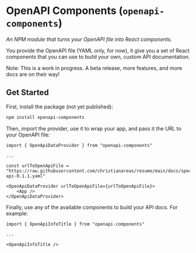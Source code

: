# OpenAPI Components (`openapi-components`)
*An NPM module that turns your OpenAPI file into React components.*

You provide the OpenAPI file (YAML only, for now), it give you a set of React components that you can use to build your own, custom API documentation.

Note: This is a work in progress. A beta release, more features, and more docs are on their way!

## Get Started

First, install the package (not yet published):

```bash
npm install openapi-components
```

Then, import the provider, use it to wrap your app, and pass it the URL to your OpenAPI file:

```tsx
import { OpenApiDataProvider } from "openapi-components"

...

const urlToOpenApiFile = "https://raw.githubusercontent.com/christianareas/resume/main/docs/spec/_versions/resume-api-0.1.1.yaml"

<OpenApiDataProvider urlToOpenApiFile={urlToOpenApiFile}>
	<App />
</OpenApiDataProvider>
```

Finally, use any of the available components to build your API docs. For example:

```tsx
import { OpenApiInfoTitle } from "openapi-components"

...

<OpenApiInfoTitle />
```
